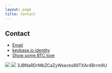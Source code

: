 ```yaml
---
layout: page
title: Contact
---
```


<!-- include relevant js -->
<script src="https://ajax.googleapis.com/ajax/libs/jquery/1.11.3/jquery.min.js"></script>
<script src="{{ site.baseurl }}js/btc.js"></script>
<!--      -->

## Contact

   * [Email](mailto:me@ashishchaudhary.in)
   * [keybase.io identity](https://keybase.io/ashishchaudhary)
   * <span id = "toggle-hide">[Show some BTC love](#)</span>

<div id = "btcaddress">
	<img src = "{{ "images/site/chart.png" | prepend: site.baseurl }}" >
	<img id = "bitcoin" src = "{{ "images/site/bitcoin-128-000000.png" | prepend: site.baseurl }}" >
	3JBNaRDrMbZCaZyWsecks89TXAr4Brrm9U
</div>